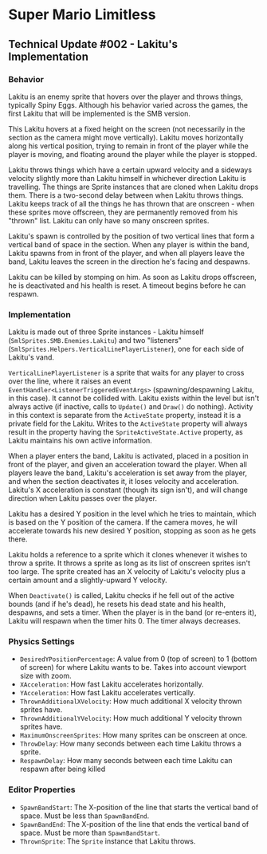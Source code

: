 # Super Mario Limitless

## Technical Update #002 - Lakitu's Implementation

### Behavior

Lakitu is an enemy sprite that hovers over the player and throws things, typically Spiny Eggs. Although his behavior varied across the games, the first Lakitu that will be implemented is the SMB version.

This Lakitu hovers at a fixed height on the screen (not necessarily in the section as the camera might move vertically). Lakitu moves horizontally along his vertical position, trying to remain in front of the player while the player is moving, and floating around the player while the player is stopped.

Lakitu throws things which have a certain upward velocity and a sideways velocity slightly more than Lakitu himself in whichever direction Lakitu is travelling. The things are Sprite instances that are cloned when Lakitu drops them. There is a two-second delay between when Lakitu throws things. Lakitu keeps track of all the things he has thrown that are onscreen - when these sprites move offscreen, they are permanently removed from his "thrown" list. Lakitu can only have so many onscreen sprites.

Lakitu's spawn is controlled by the position of two vertical lines that form a vertical band of space in the section. When any player is within the band, Lakitu spawns from in front of the player, and when all players leave the band, Lakitu leaves the screen in the direction he's facing and despawns.

Lakitu can be killed by stomping on him. As soon as Lakitu drops offscreen, he is deactivated and his health is reset. A timeout begins before he can respawn.

### Implementation

Lakitu is made out of three Sprite instances - Lakitu himself (`SmlSprites.SMB.Enemies.Lakitu`) and two "listeners" (`SmlSprites.Helpers.VerticalLinePlayerListener`), one for each side of Lakitu's vand.

`VerticalLinePlayerListener` is a sprite that waits for any player to cross over the line, where it raises an event `EventHandler<ListenerTriggeredEventArgs>` (spawning/despawning Lakitu, in this case). It cannot be collided with. Lakitu exists within the level but isn't always active (if inactive, calls to `Update()` and `Draw()` do nothing). Activity in this context is separate from the `ActiveState` property, instead it is a private field for the Lakitu. Writes to the `ActiveState` property will always result in the property having the `SpriteActiveState.Active` property, as Lakitu maintains his own active information.

When a player enters the band, Lakitu is activated, placed in a position in front of the player, and given an acceleration toward the player. When all players leave the band, Lakitu's acceleration is set away from the player, and when the section deactivates it, it loses velocity and acceleration. Lakitu's X acceleration is constant (though its sign isn't), and will change direction when Lakitu passes over the player.

Lakitu has a desired Y position in the level which he tries to maintain, which is based on the Y position of the camera. If the camera moves, he will accelerate towards his new desired Y position, stopping as soon as he gets there.

Lakitu holds a reference to a sprite which it clones whenever it wishes to throw a sprite. It throws a sprite as long as its list of onscreen sprites isn't too large. The sprite created has an X velocity of Lakitu's velocity plus a certain amount and a slightly-upward Y velocity.

When `Deactivate()` is called, Lakitu checks if he fell out of the active bounds (and if he's dead), he resets his dead state and his health, despawns, and sets a timer. When the player is in the band (or re-enters it), Lakitu will respawn when the timer hits 0. The timer always decreases.

### Physics Settings

* `DesiredYPositionPercentage`: A value from 0 (top of screen) to 1 (bottom of screen) for where Lakitu wants to be. Takes into account viewport size with zoom.
* `XAcceleration`: How fast Lakitu accelerates horizontally.
* `YAcceleration`: How fast Lakitu accelerates vertically.
* `ThrownAdditionalXVelocity`: How much additional X velocity thrown sprites have.
* `ThrownAdditionalYVelocity`: How much additional Y velocity thrown sprites have.
* `MaximumOnscreenSprites`: How many sprites can be onscreen at once.
* `ThrowDelay`: How many seconds between each time Lakitu throws a sprite.
* `RespawnDelay`: How many seconds between each time Lakitu can respawn after being killed

### Editor Properties

* `SpawnBandStart`: The X-position of the line that starts the vertical band of space. Must be less than `SpawnBandEnd`.
* `SpawnBandEnd`: The X-position of the line that ends the vertical band of space. Must be more than `SpawnBandStart`.
* `ThrownSprite`: The `Sprite` instance that Lakitu throws.